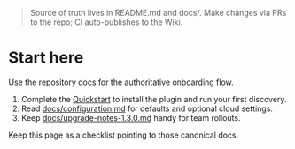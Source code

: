 
<!-- SYNCED_WIKI_PAGE: Do not edit in the GitHub Wiki UI. This page is synced from wiki-content/ in the repository. -->
> Source of truth lives in README.md and docs/. Make changes via PRs to the repo; CI auto-publishes to the Wiki.

# Start here

Use the repository docs for the authoritative onboarding flow.

1. Complete the [Quickstart](../README.md#quickstart) to install the plugin and run your first discovery.
2. Read [docs/configuration.md](../docs/configuration.md) for defaults and optional cloud settings.
3. Keep [docs/upgrade-notes-1.3.0.md](../docs/upgrade-notes-1.3.0.md) handy for team rollouts.

Keep this page as a checklist pointing to those canonical docs.
